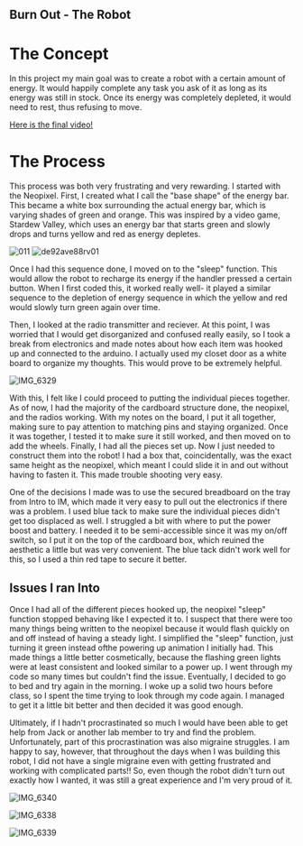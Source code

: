 ## Burn Out - The Robot

# The Concept

In this project my main goal was to create a robot with a certain amount of energy. It would happily complete any task you ask of it as long as its energy was still in stock. Once its energy was completely depleted, it would need to rest, thus refusing to move. 

[Here is the final video!](https://youtu.be/UVROnT5NgNw)

# The Process

This process was both very frustrating and very rewarding. I started with the Neopixel. First, I created what I call the "base shape" of the energy bar. This became a white box surrounding the actual energy bar, which is varying shades of green and orange. This was inspired by a video game, Stardew Valley, which uses an energy bar that starts green and slowly drops and turns yellow and red as energy depletes. 

![011](https://user-images.githubusercontent.com/54527264/137479975-c7a05adf-8ae3-4a7f-b3a7-ab801bee9a70.png)
![de92ave88rv01](https://user-images.githubusercontent.com/54527264/137480019-878a0879-0e9f-4d26-810e-f0bc2ff64930.jpg)

Once I had this sequence done, I moved on to the "sleep" function. This would allow the robot to recharge its energy if the handler pressed a certain button. When I first coded this, it worked really well- it played a similar sequence to the depletion of energy sequence in which the yellow and red would slowly turn green again over time. 

Then, I looked at the radio transmitter and reciever. At this point, I was worried that I would get disorganized and confused really easily, so I took a break from electronics and made notes about how each item was hooked up and connected to the arduino. I actually used my closet door as a white board to organize my thoughts. This would prove to be extremely helpful.

![IMG_6329](https://user-images.githubusercontent.com/54527264/137484885-034f36a6-d60a-42cc-915a-78e2da5b329b.jpg)

With this, I felt like I could proceed to putting the individual pieces together. As of now, I had the majority of the cardboard structure done, the neopixel, and the radios working. With my notes on the board, I put it all together, making sure to pay attention to matching pins and staying organized. Once it was together, I tested it to make sure it still worked, and then moved on to add the wheels. Finally, I had all the pieces set up. Now I just needed to construct them into the robot! I had a box that, coincidentally, was the exact same height as the neopixel, which meant I could slide it in and out without having to fasten it. This made trouble shooting very easy. 

One of the decisions I made was to use the secured breadboard on the tray from Intro to IM, which made it very easy to pull out the electronics if there was a problem. I used blue tack to make sure the individual pieces didn't get too displaced as well. I struggled a bit with where to put the power boost and battery. I needed it to be semi-accessible since it was my on/off switch, so I put it on the top of the cardboard box, which reuined the aesthetic a little but was very convenient. The blue tack didn't work well for this, so I used a thin red tape to secure it better. 

## Issues I ran Into

Once I had all of the different pieces hooked up, the neopixel "sleep" function stopped behaving like I expected it to. I suspect that there were too many things being written to the neopixel because it would flash quickly on and off instead of having a steady light. I simplified the "sleep" function, just turning it green instead ofthe powering up animation I initially had. This made things a little better cosmetically, because the flashing green lights were at least consistent and looked similar to a power up. I went through my code so many times but couldn't find the issue. Eventually, I decided to go to bed and try again in the morning. I woke up a solid two hours before class, so I spent the time trying to look through my code again. I managed to get it a little bit better and then decided it was good enough. 

Ultimately, if I hadn't procrastinated so much I would have been able to get help from Jack or another lab member to try and find the problem. Unfortunately, part of this procrastination was also migraine struggles. I am happy to say, however, that throughout the days when I was building this robot, I did not have a single migraine even with getting frustrated and working with complicated parts!! So, even though the robot didn't turn out exactly how I wanted, it was still a great experience and I'm very proud of it. 

![IMG_6340](https://user-images.githubusercontent.com/54527264/137484528-780ba659-c5fe-4b0f-ad70-fd5fa2d7b099.jpg)

![IMG_6338](https://user-images.githubusercontent.com/54527264/137484531-92d4f208-3316-444b-9a80-36663417e03b.jpg)

![IMG_6339](https://user-images.githubusercontent.com/54527264/137484533-7d986e72-58c4-4e59-b3c7-e0af92ef466c.jpg)
